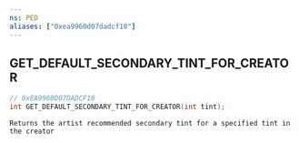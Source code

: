 ```yaml
---
ns: PED
aliases: ["0xea9960d07dadcf10"]
---
```

## GET_DEFAULT_SECONDARY_TINT_FOR_CREATOR

```c
// 0xEA9960D07DADCF10
int GET_DEFAULT_SECONDARY_TINT_FOR_CREATOR(int tint);
```

```
Returns the artist recommended secondary tint for a specified tint in the creator
```

